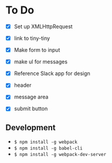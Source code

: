 # To Do
- [x] Set up XMLHttpRequest
 - [x] link to tiny-tiny
- [x] Make form to input
 - [x] make ul for messages
- [x] Reference Slack app for design
 - [x] header
 - [x] message area
 - [x] submit button




## Development
  - `$ npm install -g webpack`
  - `$ npm install -g babel-cli`
  - `$ npm install -g webpack-dev-server`
